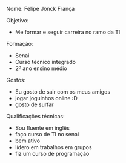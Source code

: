 Nome: Felipe Jönck França

Objetivo:
- Me formar e seguir carreira no ramo da TI

Formação:
- Senai
- Curso técnico integrado
- 2º ano ensino médio

Gostos:
- Eu gosto de sair com os meus amigos
- jogar joguinhos online :D
- gosto de surfar

Qualificações técnicas: 

- Sou fluente em inglês
- faço curso de TI no senai
- bem ativo
- lidero em trabalhos em grupos
- fiz um curso de programação
